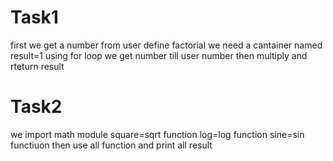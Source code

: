 # Task1
first we get a number from user
define factorial
we need a cantainer named result=1
using for loop we get number till user number then multiply
and rteturn result


# Task2
we import math module
square=sqrt function
log=log function
sine=sin functiuon
then use all function and print all result
